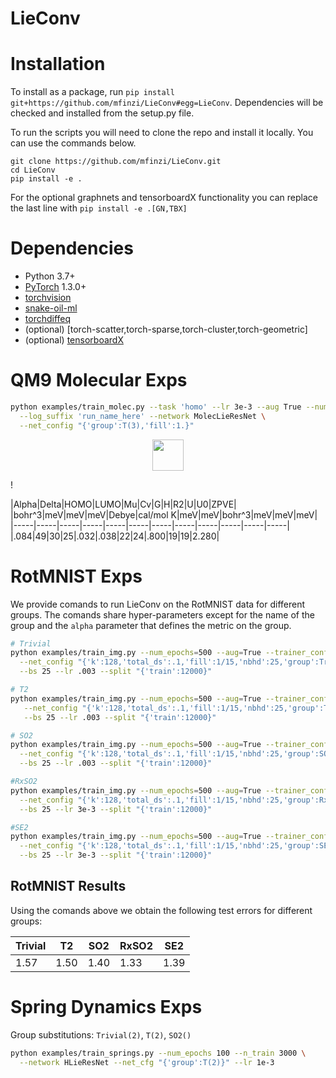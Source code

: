 # LieConv

# Installation
To install as a package, run `pip install git+https://github.com/mfinzi/LieConv#egg=LieConv`. Dependencies will be checked and installed from the setup.py file.

To run the scripts you will need to clone the repo and install it locally. You can use the commands below.
```
git clone https://github.com/mfinzi/LieConv.git
cd LieConv
pip install -e .
```

For the optional graphnets and tensorboardX functionality you can replace the last line with
`pip install -e .[GN,TBX]`

# Dependencies
* Python 3.7+
* [PyTorch](http://pytorch.org/) 1.3.0+
* [torchvision](https://github.com/pytorch/vision/)
* [snake-oil-ml](https://github.com/mfinzi/snake-oil-ml)
* [torchdiffeq](https://github.com/rtqichen/torchdiffeq)
* (optional) [torch-scatter,torch-sparse,torch-cluster,torch-geometric]
* (optional) [tensorboardX](https://github.com/lanpa/tensorboardX)

# QM9 Molecular Exps

```bash
python examples/train_molec.py --task 'homo' --lr 3e-3 --aug True --num_epochs 1000 --num_layers 6 \
  --log_suffix 'run_name_here' --network MolecLieResNet \
  --net_config "{'group':T(3),'fill':1.}"

```
<p align="center">
  <img src="https://user-images.githubusercontent.com/12687085/75298868-9e2a3800-5801-11ea-9b87-b02886d78e95.png" width=50>
</p>!

|Alpha|Delta|HOMO|LUMO|Mu|Cv|G|H|R2|U|U0|ZPVE|
|bohr^3|meV|meV|meV|Debye|cal/mol K|meV|meV|bohr^3|meV|meV|meV|
|-----|-----|-----|-----|-----|-----|-----|-----|-----|-----|-----|-----|
|.084|49|30|25|.032|.038|22|24|.800|19|19|2.280|

# RotMNIST Exps
We provide comands to run LieConv on the RotMNIST data for different groups. The comands share hyper-parameters except for the name of the group and the `alpha` parameter that defines the metric on the group.

```bash
# Trivial
python examples/train_img.py --num_epochs=500 --aug=True --trainer_config "{'log_suffix':'mnistTrivial'}" \
  --net_config "{'k':128,'total_ds':.1,'fill':1/15,'nbhd':25,'group':Trivial(2)}" \
  --bs 25 --lr .003 --split "{'train':12000}"

# T2
python examples/train_img.py --num_epochs=500 --aug=True --trainer_config "{'log_suffix':'mnistT2'}" \
   --net_config "{'k':128,'total_ds':.1,'fill':1/15,'nbhd':25,'group':T(2)}" \
   --bs 25 --lr .003 --split "{'train':12000}"

# SO2
python examples/train_img.py --num_epochs=500 --aug=True --trainer_config "{'log_suffix':'mnistSO2'}" \
  --net_config "{'k':128,'total_ds':.1,'fill':1/15,'nbhd':25,'group':SO2(.2)}" \
  --bs 25 --lr .003 --split "{'train':12000}"

#RxSO2
python examples/train_img.py --num_epochs=500 --aug=True --trainer_config "{'log_suffix':'mnistRxSO2'}" \
  --net_config "{'k':128,'total_ds':.1,'fill':1/15,'nbhd':25,'group':RxSO2(.3)}" \
  --bs 25 --lr 3e-3 --split "{'train':12000}" 

#SE2
python examples/train_img.py --num_epochs=500 --aug=True --trainer_config "{'log_suffix':'mnistSE2'}" \
  --net_config "{'k':128,'total_ds':.1,'fill':1/15,'nbhd':25,'group':SE:2(.2)}" \
  --bs 25 --lr 3e-3 --split "{'train':12000}" 
```

## RotMNIST Results

Using the comands above we obtain the following test errors for different groups:

| Trivial | T2   | SO2  | RxSO2 | SE2  |
|---------|------|------|-------|------|
| 1.57    | 1.50 | 1.40 | 1.33  | 1.39 |

# Spring Dynamics Exps
Group substitutions: `Trivial(2)`, `T(2)`, `SO2()`
```bash
python examples/train_springs.py --num_epochs 100 --n_train 3000 \
  --network HLieResNet --net_cfg "{'group':T(2)}" --lr 1e-3
```
